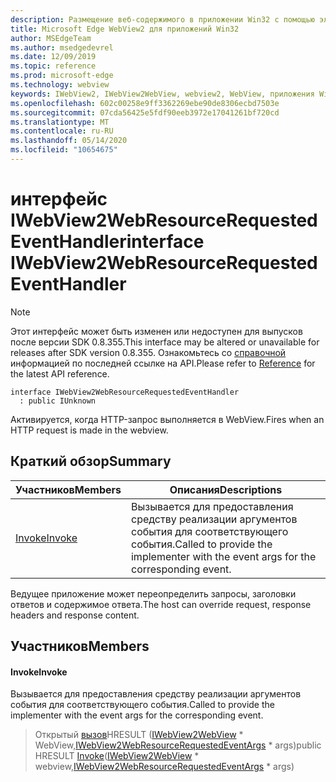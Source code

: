 ```yaml
---
description: Размещение веб-содержимого в приложении Win32 с помощью элемента управления Microsoft Edge WebView2
title: Microsoft Edge WebView2 для приложений Win32
author: MSEdgeTeam
ms.author: msedgedevrel
ms.date: 12/09/2019
ms.topic: reference
ms.prod: microsoft-edge
ms.technology: webview
keywords: IWebView2, IWebView2WebView, webview2, WebView, приложения Win32, Win32, EDGE
ms.openlocfilehash: 602c00258e9ff3362269ebe90de8306ecbd7503e
ms.sourcegitcommit: 07cda56425e5fdf90eeb3972e17041261bf720cd
ms.translationtype: MT
ms.contentlocale: ru-RU
ms.lasthandoff: 05/14/2020
ms.locfileid: "10654675"
---
```

# <span data-ttu-id="622cb-104">интерфейс IWebView2WebResourceRequestedEventHandler</span><span class="sxs-lookup"><span data-stu-id="622cb-104">interface IWebView2WebResourceRequestedEventHandler</span></span> 

> [!NOTE]
> <span data-ttu-id="622cb-105">Этот интерфейс может быть изменен или недоступен для выпусков после версии SDK 0.8.355.</span><span class="sxs-lookup"><span data-stu-id="622cb-105">This interface may be altered or unavailable for releases after SDK version 0.8.355.</span></span> <span data-ttu-id="622cb-106">Ознакомьтесь со [справочной](../../../webview2-api-reference.md) информацией по последней ссылке на API.</span><span class="sxs-lookup"><span data-stu-id="622cb-106">Please refer to [Reference](../../../webview2-api-reference.md) for the latest API reference.</span></span>

```
interface IWebView2WebResourceRequestedEventHandler
  : public IUnknown
```

<span data-ttu-id="622cb-107">Активируется, когда HTTP-запрос выполняется в WebView.</span><span class="sxs-lookup"><span data-stu-id="622cb-107">Fires when an HTTP request is made in the webview.</span></span>

## <span data-ttu-id="622cb-108">Краткий обзор</span><span class="sxs-lookup"><span data-stu-id="622cb-108">Summary</span></span>

 <span data-ttu-id="622cb-109">Участников</span><span class="sxs-lookup"><span data-stu-id="622cb-109">Members</span></span>                        | <span data-ttu-id="622cb-110">Описания</span><span class="sxs-lookup"><span data-stu-id="622cb-110">Descriptions</span></span>
--------------------------------|---------------------------------------------
[<span data-ttu-id="622cb-111">Invoke</span><span class="sxs-lookup"><span data-stu-id="622cb-111">Invoke</span></span>](#invoke) | <span data-ttu-id="622cb-112">Вызывается для предоставления средству реализации аргументов события для соответствующего события.</span><span class="sxs-lookup"><span data-stu-id="622cb-112">Called to provide the implementer with the event args for the corresponding event.</span></span>

<span data-ttu-id="622cb-113">Ведущее приложение может переопределить запросы, заголовки ответов и содержимое ответа.</span><span class="sxs-lookup"><span data-stu-id="622cb-113">The host can override request, response headers and response content.</span></span>

## <span data-ttu-id="622cb-114">Участников</span><span class="sxs-lookup"><span data-stu-id="622cb-114">Members</span></span>

#### <span data-ttu-id="622cb-115">Invoke</span><span class="sxs-lookup"><span data-stu-id="622cb-115">Invoke</span></span> 

<span data-ttu-id="622cb-116">Вызывается для предоставления средству реализации аргументов события для соответствующего события.</span><span class="sxs-lookup"><span data-stu-id="622cb-116">Called to provide the implementer with the event args for the corresponding event.</span></span>

> <span data-ttu-id="622cb-117">Открытый [вызов](#invoke)HRESULT ([IWebView2WebView](IWebView2WebView.md) \* WebView,[IWebView2WebResourceRequestedEventArgs](IWebView2WebResourceRequestedEventArgs.md) \* args)</span><span class="sxs-lookup"><span data-stu-id="622cb-117">public HRESULT [Invoke](#invoke)([IWebView2WebView](IWebView2WebView.md) \* webview,[IWebView2WebResourceRequestedEventArgs](IWebView2WebResourceRequestedEventArgs.md) \* args)</span></span>

